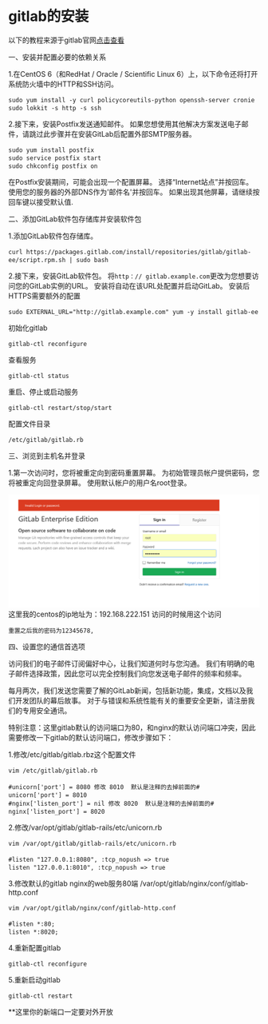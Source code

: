 # gitlab的安装 #
以下的教程来源于gitlab官网[点击查看](https://about.gitlab.com/installation/#centos-6)

一、安装并配置必要的依赖关系

1.在CentOS 6（和RedHat / Oracle / Scientific Linux 6）上，以下命令还将打开系统防火墙中的HTTP和SSH访问。
```
sudo yum install -y curl policycoreutils-python openssh-server cronie
sudo lokkit -s http -s ssh
```
2.接下来，安装Postfix发送通知邮件。 如果您想使用其他解决方案发送电子邮件，请跳过此步骤并在安装GitLab后配置外部SMTP服务器。
```
sudo yum install postfix
sudo service postfix start
sudo chkconfig postfix on
```
在Postfix安装期间，可能会出现一个配置屏幕。 选择“Internet站点”并按回车。 使用您的服务器的外部DNS作为'邮件名'并按回车。 如果出现其他屏幕，请继续按回车键以接受默认值.

二、添加GitLab软件包存储库并安装软件包

1.添加GitLab软件包存储库。
```
curl https://packages.gitlab.com/install/repositories/gitlab/gitlab-ee/script.rpm.sh | sudo bash
```
2.接下来，安装GitLab软件包。 将`http：// gitlab.example.com`更改为您想要访问您的GitLab实例的URL。 安装将自动在该URL处配置并启动GitLab。 安装后HTTPS需要额外的配置
```
sudo EXTERNAL_URL="http://gitlab.example.com" yum -y install gitlab-ee
```

初始化gitlab
```
gitlab-ctl reconfigure
```
查看服务
```
gitlab-ctl status
```
重启、停止或启动服务
```
gitlab-ctl restart/stop/start
```
配置文件目录
```
/etc/gitlab/gitlab.rb
```
三、浏览到主机名并登录

1.第一次访问时，您将被重定向到密码重置屏幕。 为初始管理员帐户提供密码，您将被重定向回登录屏幕。 使用默认帐户的用户名root登录。

![](pic/install-gitlab/login.PNG)
这里我的centos的ip地址为：192.168.222.151  访问的时候用这个访问
```
重置之后我的密码为12345678,
```
四、设置您的通信首选项

访问我们的电子邮件订阅偏好中心，让我们知道何时与您沟通。 我们有明确的电子邮件选择政策，因此您可以完全控制我们向您发送电子邮件的频率和频率。

每月两次，我们发送您需要了解的GitLab新闻，包括新功能，集成，文档以及我们开发团队的幕后故事。 对于与错误和系统性能有关的重要安全更新，请注册我们的专用安全通讯。





特别注意：这里gitlab默认的访问端口为80，和nginx的默认访问端口冲突，因此需要修改一下gitlab的默认访问端口，修改步骤如下：

1.修改/etc/gitlab/gitlab.rbz这个配置文件
```
vim /etc/gitlab/gitlab.rb

#unicorn['port'] = 8080 修改 8010  默认是注释的去掉前面的#
unicorn['port'] = 8010
#nginx['listen_port'] = nil 修改 8020  默认是注释的去掉前面的#
nginx['listen_port'] = 8020
```
2.修改/var/opt/gitlab/gitlab-rails/etc/unicorn.rb
```
vim /var/opt/gitlab/gitlab-rails/etc/unicorn.rb

#listen "127.0.0.1:8080", :tcp_nopush => true
listen "127.0.0.1:8010", :tcp_nopush => true
```

3.修改默认的gitlab nginx的web服务80端 /var/opt/gitlab/nginx/conf/gitlab-http.conf
```
vim /var/opt/gitlab/nginx/conf/gitlab-http.conf

#listen *:80;
listen *:8020;
```
4.重新配置gitlab
```
gitlab-ctl reconfigure
```
5.重新启动gitlab
```
gitlab-ctl restart
```

**这里你的新端口一定要对外开放